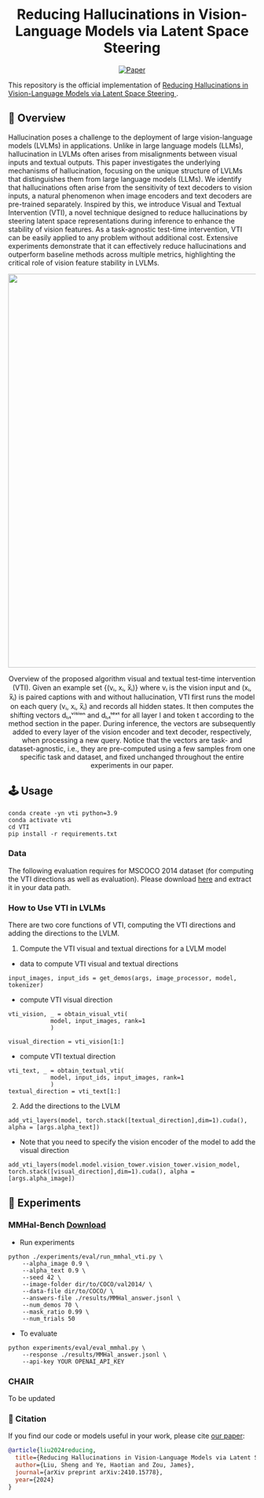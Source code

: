 <div align="center">   
  
# Reducing Hallucinations in Vision-Language Models via Latent Space Steering
[![Paper](https://img.shields.io/badge/paper-arXiv%3A2007.00151-green)](https://arxiv.org/abs/2410.15778)

</div>

This repository is the official implementation of [Reducing Hallucinations in Vision-Language Models via Latent Space Steering
](https://arxiv.org/abs/2410.15778).

## 🎯 Overview

Hallucination poses a challenge to the deployment of large vision-language models (LVLMs) in applications. Unlike in large language models (LLMs), hallucination in LVLMs often arises from misalignments between visual inputs and textual outputs. This paper investigates the underlying mechanisms of hallucination, focusing on the unique structure of LVLMs that distinguishes them from large language models (LLMs). We identify that hallucinations often arise from the sensitivity of text decoders to vision inputs, a natural phenomenon when image encoders and text decoders are pre-trained separately. Inspired by this, we introduce Visual and Textual Intervention (VTI), a novel technique designed to reduce hallucinations by steering latent space representations during inference to enhance the stability of vision features. As a task-agnostic test-time intervention, VTI can be easily applied to any problem without additional cost. Extensive experiments demonstrate that it can effectively reduce hallucinations and outperform baseline methods across multiple metrics, highlighting the critical role of vision feature stability in LVLMs.

<p float="left" align="center">
<img src="images/vti_overview.png" width="800" /> 
<figcaption align="center">
Overview of the proposed algorithm visual and textual test-time intervention (VTI). Given an example set 
{(vᵢ, xᵢ, x̅ᵢ)} where vᵢ is the vision input and (xᵢ, x̅ᵢ) is paired captions with and without hallucination, VTI first runs the model on each query (vᵢ, xᵢ, x̅ᵢ) and records all hidden states. It then computes the shifting vectors dₗ,ₜᵛⁱˢⁱᵒⁿ and dₗ,ₜᵗᵉˣᵗ for all layer l and token t according to the method section in the paper. During inference, the vectors are subsequently added to every layer of the vision encoder and text decoder, respectively, when processing a new query. Notice that the vectors are task- and dataset-agnostic, i.e., they are pre-computed using a few samples from one specific task and dataset, and fixed unchanged throughout the entire experiments in our paper.
</figcaption>
</p>

## 🕹️ Usage

```
conda create -yn vti python=3.9
conda activate vti
cd VTI
pip install -r requirements.txt
```

### Data
The following evaluation requires for MSCOCO 2014 dataset (for computing the VTI directions as well as evaluation). Please download [here](https://cocodataset.org/#home) and extract it in your data path.

### How to Use VTI in LVLMs
There are two core functions of VTI, computing the VTI directions and adding the directions to the LVLM.
1. Compute the VTI visual and textual directions for a LVLM model

- data to compute VTI visual and textual directions
```
input_images, input_ids = get_demos(args, image_processor, model, tokenizer)
```
- compute VTI visual direction
```
vti_vision, _ = obtain_visual_vti(
			model, input_images, rank=1
			)

visual_direction = vti_vision[1:]
```
- compute VTI textual direction
```
vti_text, _ = obtain_textual_vti(
			model, input_ids, input_images, rank=1
			)
textual_direction = vti_text[1:]
```

2. Add the directions to the LVLM
```
add_vti_layers(model, torch.stack([textual_direction],dim=1).cuda(), alpha = [args.alpha_text])
```
- Note that you need to specify the vision encoder of the model to add the visual direction

```
add_vti_layers(model.model.vision_tower.vision_tower.vision_model, torch.stack([visual_direction],dim=1).cuda(), alpha = [args.alpha_image])
```

## 🏅 Experiments

### MMHal-Bench [Download](https://llava-rlhf.github.io/)
- Run experiments
```
python ./experiments/eval/run_mmhal_vti.py \
	--alpha_image 0.9 \
	--alpha_text 0.9 \
	--seed 42 \
	--image-folder dir/to/COCO/val2014/ \
	--data-file dir/to/COCO/ \
	--answers-file ./results/MMHal_answer.jsonl \
	--num_demos 70 \
	--mask_ratio 0.99 \
	--num_trials 50 
```

- To evaluate
```
python experiments/eval/eval_mmhal.py \
	--response ./results/MMHal_answer.jsonl \
	--api-key YOUR OPENAI_API_KEY
```

### CHAIR
To be updated

### 📝 Citation

If you find our code or models useful in your work, please cite [our paper](https://arxiv.org/abs/2410.11087):

```bibtex
@article{liu2024reducing,
  title={Reducing Hallucinations in Vision-Language Models via Latent Space Steering},
  author={Liu, Sheng and Ye, Haotian and Zou, James},
  journal={arXiv preprint arXiv:2410.15778},
  year={2024}
}
```